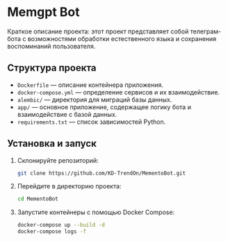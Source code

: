 # Memgpt Bot

Краткое описание проекта: этот проект представляет собой телеграм-бота с возможностями обработки естественного языка и сохранения воспоминаний пользователя.

## Структура проекта

- `Dockerfile` — описание контейнера приложения.
- `docker-compose.yml` — определение сервисов и их взаимодействие.
- `alembic/` — директория для миграций базы данных.
- `app/` — основное приложение, содержащее логику бота и взаимодействие с базой данных.
- `requirements.txt` — список зависимостей Python.

## Установка и запуск

1. Склонируйте репозиторий:
   ```bash
   git clone https://github.com/KD-TrendOn/MementoBot.git
   ```

2. Перейдите в директорию проекта:
   ```bash
   cd MementoBot
   ```

3. Запустите контейнеры с помощью Docker Compose:
   ```bash
   docker-compose up --build -d
   docker-compose logs -f
   ```
```